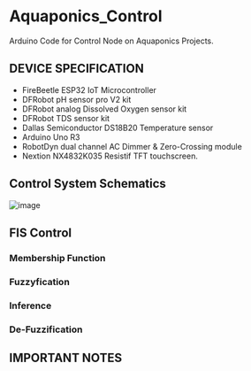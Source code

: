 # Aquaponics_Control
Arduino Code for Control Node on Aquaponics Projects.

## DEVICE SPECIFICATION

* FireBeetle ESP32 IoT Microcontroller
* DFRobot pH sensor pro V2 kit
* DFRobot analog Dissolved Oxygen sensor kit
* DFRobot TDS sensor kit
* Dallas Semiconductor DS18B20 Temperature sensor
* Arduino Uno R3
* RobotDyn dual channel AC Dimmer & Zero-Crossing module
* Nextion NX4832K035 Resistif TFT touchscreen.


## Control System Schematics
![image](https://drive.google.com/file/d/1mMVa8zDyjzyA-RP0FeLBaGFyblFXNmOj/view)
## FIS Control

### Membership Function

### Fuzzyfication

### Inference

### De-Fuzzification

## IMPORTANT NOTES





